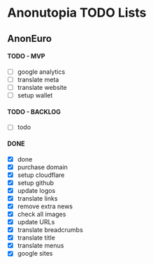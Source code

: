 # Anonutopia TODO Lists

## AnonEuro

#### TODO - MVP

- [ ] google analytics
- [ ] translate meta
- [ ] translate website
- [ ] setup wallet

#### TODO - BACKLOG

- [ ] todo

#### DONE

- [x] done
- [x] purchase domain
- [x] setup cloudflare
- [x] setup github
- [x] update logos
- [x] translate links
- [x] remove extra news
- [x] check all images
- [x] update URLs
- [x] translate breadcrumbs
- [x] translate title
- [x] translate menus
- [x] google sites
